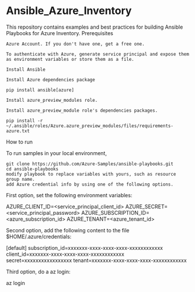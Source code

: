 # Ansible_Azure_Inventory
This repository contains examples and best practices for building Ansible Playbooks for Azure Inventory.
Prerequisites

    Azure Account. If you don't have one, get a free one.

    To authenticate with Azure, generate service principal and expose them as environment variables or store them as a file.

    Install Ansible

    Install Azure dependencies package

    pip install ansible[azure]

    Install azure_preview_modules role.

    Install azure_preview_module role's dependencies packages.

    pip install -r ~/.ansible/roles/Azure.azure_preview_modules/files/requirements-azure.txt

How to run

To run samples in your local environment,

    git clone https://github.com/Azure-Samples/ansible-playbooks.git
    cd ansible-playbooks
    modify playbook to replace variables with yours, such as resource group name.
    add Azure credential info by using one of the following options.

First option, set the following environment variables:

AZURE_CLIENT_ID=<service_principal_client_id>
AZURE_SECRET=<service_principal_password>
AZURE_SUBSCRIPTION_ID=<azure_subscription_id>
AZURE_TENANT=<azure_tenant_id>

Second option, add the following content to the file $HOME/.azure/credentials:

[default]
subscription_id=xxxxxxx-xxxx-xxxx-xxxx-xxxxxxxxxxxx
client_id=xxxxxxx-xxxx-xxxx-xxxx-xxxxxxxxxxxx
secret=xxxxxxxxxxxxxxxxx
tenant=xxxxxxx-xxxx-xxxx-xxxx-xxxxxxxxxxxx

Third option, do a az login:

az login
